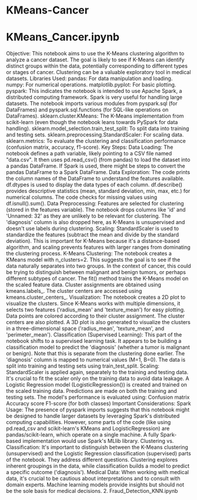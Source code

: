 # KMeans-Cancer
# KMeans_Cancer.ipynb

Objective: This notebook aims to use the K-Means clustering algorithm to analyze a cancer dataset. The goal is likely to see if K-Means can identify distinct groups within the data, potentially corresponding to different types or stages of cancer. Clustering can be a valuable exploratory tool in medical datasets.
Libraries Used:
pandas: For data manipulation and loading.
numpy: For numerical operations.
matplotlib.pyplot: For basic plotting.
pyspark: This indicates the notebook is intended to use Apache Spark, a distributed computing framework. Spark is very useful for handling large datasets. The notebook imports various modules from pyspark.sql (for DataFrames) and pyspark.sql.functions (for SQL-like operations on DataFrames).
sklearn.cluster.KMeans: The K-Means implementation from scikit-learn (even though the notebook leans towards PySpark for data handling).
sklearn.model_selection.train_test_split: To split data into training and testing sets.
sklearn.preprocessing.StandardScaler: For scaling data.
sklearn.metrics: To evaluate the clustering and classification performance (confusion matrix, accuracy, f1-score).
Key Steps:
Data Loading:
The notebook defines a path variable, likely pointing to a CSV file named "data.csv". It then uses pd.read_csv() (from pandas) to load the dataset into a pandas DataFrame.
If Spark is used, there might be steps to convert the pandas DataFrame to a Spark DataFrame.
Data Exploration:
The code prints the column names of the DataFrame to understand the features available.
df.dtypes is used to display the data types of each column.
df.describe() provides descriptive statistics (mean, standard deviation, min, max, etc.) for numerical columns.
The code checks for missing values using df.isnull().sum().
Data Preprocessing:
Features are selected for clustering (stored in the features variable). The notebook drops columns like 'id' and 'Unnamed: 32' as they are unlikely to be relevant for clustering. The 'diagnosis' column is also dropped here, as K-Means is unsupervised and doesn't use labels during clustering.
Scaling: StandardScaler is used to standardize the features (subtract the mean and divide by the standard deviation). This is important for K-Means because it's a distance-based algorithm, and scaling prevents features with larger ranges from dominating the clustering process.
K-Means Clustering:
The notebook creates a KMeans model with n_clusters=2. This suggests the goal is to see if the data naturally separates into two groups. In the context of cancer, this could be trying to distinguish between malignant and benign tumors, or perhaps different subtypes of cancer.
The fit() method trains the K-Means model on the scaled feature data.
Cluster assignments are obtained using kmeans.labels_.
The cluster centers are accessed using kmeans.cluster_centers_.
Visualization:
The notebook creates a 2D plot to visualize the clusters. Since K-Means works with multiple dimensions, it selects two features ('radius_mean' and 'texture_mean') for easy plotting. Data points are colored according to their cluster assignment. The cluster centers are also plotted.
A 3D plot is also generated to visualize the clusters in a three-dimensional space ('radius_mean', 'texture_mean', and 'perimeter_mean').
Classification (Supervised Learning):
This part of the notebook shifts to a supervised learning task. It appears to be building a classification model to predict the 'diagnosis' (whether a tumor is malignant or benign). Note that this is separate from the clustering done earlier.
The 'diagnosis' column is mapped to numerical values (M=1, B=0).
The data is split into training and testing sets using train_test_split.
Scaling: StandardScaler is applied again, separately to the training and testing data. It's crucial to fit the scaler only on the training data to avoid data leakage.
A Logistic Regression model (LogisticRegression()) is created and trained on the scaled training data.
Predictions are made on both the training and testing sets.
The model's performance is evaluated using:
Confusion matrix
Accuracy score
F1-score (for both classes)
Important Considerations:
Spark Usage: The presence of pyspark imports suggests that this notebook might be designed to handle larger datasets by leveraging Spark's distributed computing capabilities. However, some parts of the code (like using pd.read_csv and scikit-learn's KMeans and LogisticRegression) are pandas/scikit-learn, which operate on a single machine. A fully Spark-based implementation would use Spark's MLlib library.
Clustering vs. Classification: It's important to distinguish between the K-Means clustering (unsupervised) and the Logistic Regression classification (supervised) parts of the notebook. They address different questions. Clustering explores inherent groupings in the data, while classification builds a model to predict a specific outcome ('diagnosis').
Medical Data: When working with medical data, it's crucial to be cautious about interpretations and to consult with domain experts. Machine learning models provide insights but should not be the sole basis for medical decisions.
2. Fraud_Detection_KNN.ipynb
